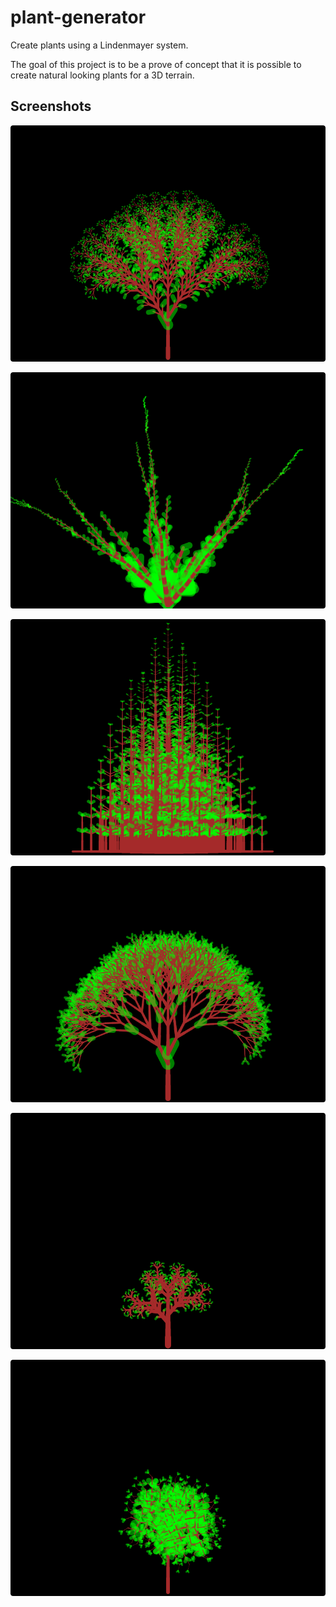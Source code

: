 # plant-generator

Create plants using a Lindenmayer system.

The goal of this project is to be a prove of concept that it is possible to create natural looking plants for a 3D terrain.

## Screenshots

![Screenshot Plant](ch.obermuhlner.plantgen/docu/images/plant01.png?raw=true)

![Screenshot Plant](ch.obermuhlner.plantgen/docu/images/plant02.png?raw=true)

![Screenshot Plant](ch.obermuhlner.plantgen/docu/images/plant03.png?raw=true)

![Screenshot Plant](ch.obermuhlner.plantgen/docu/images/plant04.png?raw=true)

![Screenshot Plant](ch.obermuhlner.plantgen/docu/images/plant05.png?raw=true)

![Screenshot Plant](ch.obermuhlner.plantgen/docu/images/plant06.png?raw=true)
